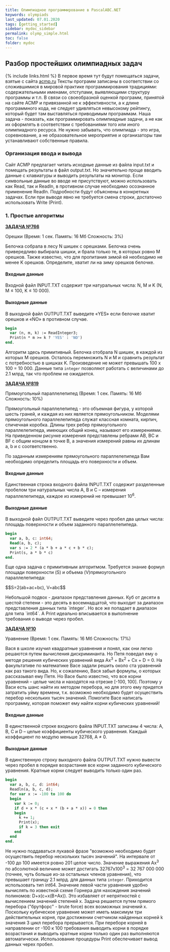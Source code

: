 ```yaml
---
title: Олимпиадное программирование в PascalABC.NET
keywords: olympiads
last_updated: 07.01.2020
tags: [getting_started]
sidebar: mydoc_sidebar
permalink: olymp_simple.html
toc: false
folder: mydoc
---
```


## Разбор простейших олимпиадных задач

{% include links.html %}
В первое время тут будут помещаться задачи, взятые с сайта [acmp.ru](https://acmp.ru) 
Тексты программ записаны в соответствии со сложившимися в мировой практике программирования традициями: содержательными именами, отступами, выявляющими структуру программы и т.п. В связи со своеобразной оценкой программ, принятой на сайте ACMP и привязанной не к эффективности, а к длине программного кода, не следует удивляться невысокому рейтингу, который будет там выставляться приводимым программам. Наша задача - показать, как программировать олимпиадные задачи, а не как их оформлять в соответствии с требованиями того или иного олимпиадного ресурса. Не нужно забывать, что олимпиада - это игра, соревнование, а не образовательное мероприятие и организаторы там устанавливают собственные правила.

### Организация ввода и вывода
Сайт ACMP предлагает читать исходные данные из файла input.txt и помещать результаты в файл output.txt. Но значительно проще вводить данные с клавиатуры и выводить результаты на монитор. Если символьные данные во вводе не присутствуют, можно использовать как Read, так и Readln, в противном случае необходимо осознанное применение Readln. Подробности будут объяснены в конкретных задачах. Если при выводе явно не требуется смена строки, достаточно использовать Write (Print).

### 1. Простые алгоритмы

[**ЗАДАЧА №766**](https://acmp.ru/index.asp?main=task&id_task=766)   
	
Орешки
(Время: 1 сек. Память: 16 Мб Сложность: 3%)

Белочка собрала в лесу N шишек c орешками. Белочка очень привередливо выбирала шишки, и брала только те, в которых ровно M орешков. Также известно, что для пропитания зимой ей необходимо не менее K орешков. Определите, хватит ли на зиму орешков белочке.

#### Входные данные
Входной файл INPUT.TXT содержит три натуральных числа: N, M и K (N, M ≤ 100, K ≤ 10 000).

#### Выходные данные
В выходной файл OUTPUT.TXT выведите «YES» если белочке хватит орешков и «NO» в противном случае.

```pascal
begin
  var (n, m, k) := ReadInteger3;
  Print(n * m >= k ? 'YES' : 'NO') 
end.
```

Алгоритм здесь примитивный. Белочка отобрала N шишек, в каждой из которых М орешков. Осталось перемножить N и M и сравнить результат с потребностью в шишках K. Произведение не может превышать 100 х 100 = 10 000. Данные типа `integer` позволяют работать с величинами до 2.1 млрд, так что проблем не ожидается.

[**ЗАДАЧА №819**](https://acmp.ru/index.asp?main=task&id_task=819) 		
	
Прямоугольный параллелепипед
(Время: 1 сек. Память: 16 Мб Сложность: 10%)

Прямоугольный параллелепипед - это объемная фигура, у которой шесть граней, и каждая из них является прямоугольником. Моделями прямоугольного параллелепипеда служат классная комната, кирпич, спичечная коробка. Длины трех ребер прямоугольного параллелепипеда, имеющих общий конец, называют его измерениями. На приведенном рисунке измерения представлены ребрами AB, BC и BF с общим концом в точке B, а значения измерений равны их длинам a, b и c соответственно.

По заданным измерениям прямоугольного параллелепипеда Вам необходимо определить площадь его поверхности и объем.
#### Входные данные
Единственная строка входного файла INPUT.TXT содержит разделенные пробелом три натуральных числа A, B и С – измерения параллелепипеда, каждое из измерений не превышает 10<sup>6</sup>.

#### Выходные данные
В выходной файл OUTPUT.TXT выведите через пробел два целых числа: площадь поверхности и объем заданного параллелепипеда.

```pascal
begin
  var a, b, c: int64;
  Read(a, b, c);
  var s := 2 * (a * b + a * c + b * c);
  Print(s, a * b * c)
end.
```

Еще одна задача с примитивным алгоритмом. Требуется знание формул площади поверхности (S) и объема (V)прямоугольного параллелепипеда:
<p>$$S=2(ab+ac+bc), V=abc$$</p>
Небольшой подвох - диапазон представления данных. Куб от десяти в шестой степени - это десять в восемнадцатой, что выходит за диапазон представления данных типа `integer`. Но все же попадает в диапазон для типа `int64`. А Print идеально вписывается в выполнение требования о выводе через пробел.

[**ЗАДАЧА №10**](https://acmp.ru/index.asp?main=task&id_task=10) 		
	
Уравнение
(Время: 1 сек. Память: 16 Мб Сложность: 17%)

Вася в школе изучил квадратные уравнения и понял, как они легко решаются путем вычисления дискриминанта. Но Петя поведал ему о методе решения кубических уравнений вида Ax<sup>3</sup> + Bx<sup>2</sup> + Cx + D = 0. На факультативе по математике Васе задали решить около ста уравнений как раз такого вида. Но, к сожалению, Вася забыл формулы, о которых рассказывал ему Петя. Но Васе было известно, что все корни уравнений – целые числа и находятся на отрезке \[-100, 100]. Поэтому у Васи есть шанс найти их методом перебора, но для этого ему придется затратить уйму времени, т.к. возможно необходимо будет осуществить перебор нескольких тысяч значений. Помогите Васе написать программу, которая поможет ему найти корни кубических уравнений!
#### Входные данные
В единственной строке входного файла INPUT.TXT записаны 4 числа: A, B, C и D – целые коэффициенты кубического уравнения. Каждый коэффициент по модулю меньше 32768, A ≠ 0.

#### Выходные данные
В единственную строку выходного файла OUTPUT.TXT нужно вывести через пробел в порядке возрастания все корни заданного кубического уравнения. Кратные корни следует выводить только один раз.

```pascal
begin
  var a, b, c, d: int64;
  Readln(a, b, c, d);
  for var x := -100 to 100 do
  begin 
    var k := 0;
    if d + x * (c + x * (b + a * x)) = 0 then
    begin
      k += 1;
      Print(x);
      if k = 3 then exit
    end
  end 
end.
```

Не нужно поддаваться лукавой фразе "возможно необходимо будет осуществить перебор нескольких тысяч значений". На интервале от -100 до 100 имеется ровно 201 целое число. Значение выражения Ax<sup>3</sup> по абсолютной величине может достигать 32767х100<sup>3</sup> = 32 767 000 000 (точнее, чуть больше из-за остальных членов уравнения), что превышает границу 2.1 млрд. для данных типа `integer`. Приходится использовать тип int64. Значение левой части уравнения удобно вычислять по известной схеме Горнера для нахождения значений полиномов: D+x(c+x(B+Ax)). Это избавляет от непрятностей с вычислением значений степеней х.
Задача решается путем прямого перебора ("брутфорс" - brute force) всех возможных значений х. Поскольку кубическое уравнение может иметь максимум три действительных корня, при достижении счетчиком найденных корней k значения 3 цикл перебора прерывается. При переборе корней в направлении от -100 к 100 требования выводить корни в порядке возрастания и выводить кратные корни только один раз выполняются автоматически. Использование процедуры Print обеспечивает вывод данных черех пробел.

